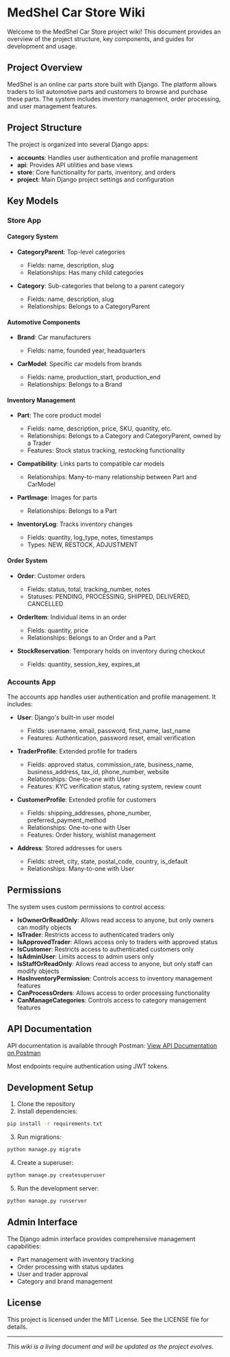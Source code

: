 # MedShel Car Store Wiki

Welcome to the MedShel Car Store project wiki! This document provides an overview of the project structure, key components, and guides for development and usage.

## Project Overview

MedShel is an online car parts store built with Django. The platform allows traders to list automotive parts and customers to browse and purchase these parts. The system includes inventory management, order processing, and user management features.

## Project Structure

The project is organized into several Django apps:

- **accounts**: Handles user authentication and profile management
- **api**: Provides API utilities and base views
- **store**: Core functionality for parts, inventory, and orders
- **project**: Main Django project settings and configuration

## Key Models

### Store App

#### Category System
- **CategoryParent**: Top-level categories
  - Fields: name, description, slug
  - Relationships: Has many child categories

- **Category**: Sub-categories that belong to a parent category
  - Fields: name, description, slug
  - Relationships: Belongs to a CategoryParent

#### Automotive Components
- **Brand**: Car manufacturers
  - Fields: name, founded year, headquarters

- **CarModel**: Specific car models from brands
  - Fields: name, production_start, production_end
  - Relationships: Belongs to a Brand

#### Inventory Management
- **Part**: The core product model
  - Fields: name, description, price, SKU, quantity, etc.
  - Relationships: Belongs to a Category and CategoryParent, owned by a Trader
  - Features: Stock status tracking, restocking functionality

- **Compatibility**: Links parts to compatible car models
  - Relationships: Many-to-many relationship between Part and CarModel

- **PartImage**: Images for parts
  - Relationships: Belongs to a Part

- **InventoryLog**: Tracks inventory changes
  - Fields: quantity, log_type, notes, timestamps
  - Types: NEW, RESTOCK, ADJUSTMENT

#### Order System
- **Order**: Customer orders
  - Fields: status, total, tracking_number, notes
  - Statuses: PENDING, PROCESSING, SHIPPED, DELIVERED, CANCELLED

- **OrderItem**: Individual items in an order
  - Fields: quantity, price
  - Relationships: Belongs to an Order and a Part

- **StockReservation**: Temporary holds on inventory during checkout
  - Fields: quantity, session_key, expires_at

### Accounts App

The accounts app handles user authentication and profile management. It includes:

- **User**: Django's built-in user model
  - Fields: username, email, password, first_name, last_name
  - Features: Authentication, password reset, email verification

- **TraderProfile**: Extended profile for traders
  - Fields: approved status, commission_rate, business_name, business_address, tax_id, phone_number, website
  - Relationships: One-to-one with User
  - Features: KYC verification status, rating system, review count

- **CustomerProfile**: Extended profile for customers
  - Fields: shipping_addresses, phone_number, preferred_payment_method
  - Relationships: One-to-one with User
  - Features: Order history, wishlist management

- **Address**: Stored addresses for users
  - Fields: street, city, state, postal_code, country, is_default
  - Relationships: Many-to-one with User

## Permissions

The system uses custom permissions to control access:

- **IsOwnerOrReadOnly**: Allows read access to anyone, but only owners can modify objects
- **IsTrader**: Restricts access to authenticated traders only
- **IsApprovedTrader**: Allows access only to traders with approved status
- **IsCustomer**: Restricts access to authenticated customers only
- **IsAdminUser**: Limits access to admin users only
- **IsStaffOrReadOnly**: Allows read access to anyone, but only staff can modify objects
- **HasInventoryPermission**: Controls access to inventory management features
- **CanProcessOrders**: Allows access to order processing functionality
- **CanManageCategories**: Controls access to category management features
## API Documentation

API documentation is available through Postman:
[View API Documentation on Postman](https://documenter.getpostman.com/view/23311056/2sAYkBs1ox)

Most endpoints require authentication using JWT tokens.

## Development Setup

1. Clone the repository
2. Install dependencies:
```bash
pip install -r requirements.txt
```
3. Run migrations:
```bash
python manage.py migrate
```
4. Create a superuser:
```bash
python manage.py createsuperuser
```
5. Run the development server:
```bash
python manage.py runserver
```

## Admin Interface

The Django admin interface provides comprehensive management capabilities:

- Part management with inventory tracking
- Order processing with status updates
- User and trader approval
- Category and brand management

## License

This project is licensed under the MIT License. See the LICENSE file for details.

---

*This wiki is a living document and will be updated as the project evolves.*